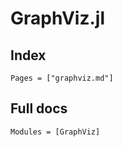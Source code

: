 # GraphViz.jl

## Index

```@index
Pages = ["graphviz.md"]
```

## Full docs

```@autodocs
Modules = [GraphViz]
```